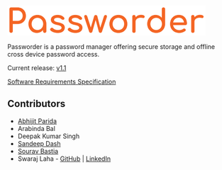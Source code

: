 ![Passworder](doc/logo.png)

Passworder is a password manager offering secure storage and offline cross device password access.

Current release: [v1.1](https://github.com/abhijitparida/passworder/releases)

[Software Requirements Specification](doc/SRS%20Document.pdf)

## Contributors

* [Abhijit Parida](https://github.com/abhijitparida)
* Arabinda Bal
* Deepak Kumar Singh
* [Sandeep Dash](https://github.com/sandeep007dash)
* [Sourav Bastia](https://github.com/souravbastia)
* Swaraj Laha - [GitHub](https://github.com/swarajlaha) | [LinkedIn](https://www.linkedin.com/in/swarajlaha/)
